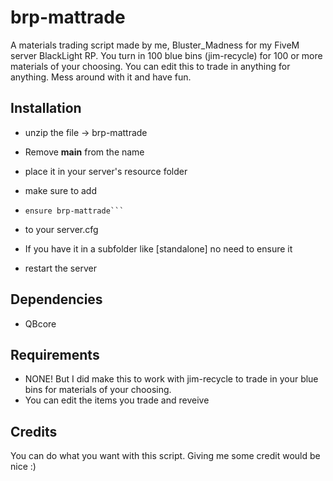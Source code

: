 # brp-mattrade
A materials trading script made by me, Bluster_Madness for my FiveM server BlackLight RP. 
You turn in 100 blue bins (jim-recycle) for 100 or more materials of your choosing. 
You can edit this to trade in anything for anything. Mess around with it and have fun.

## Installation

- unzip the file → brp-mattrade
- Remove **main** from the name
- place it in your server's resource folder

- make sure to add
- ```
  ensure brp-mattrade```
- to your server.cfg
- If you have it in a subfolder like [standalone] no need to ensure it
- restart the server

## Dependencies
- QBcore

## Requirements
- NONE! But I did make this to work with jim-recycle to trade in your blue bins for materials of your choosing.
- You can edit the items you trade and reveive

## Credits
You can do what you want with this script.
Giving me some credit would be nice :)
